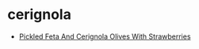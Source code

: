 # cerignola

 * [Pickled Feta And Cerignola Olives With Strawberries](../../index/p/pickled-feta-and-cerignola-olives-with-strawberries-51186810.json)
